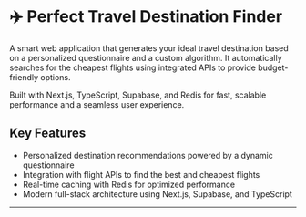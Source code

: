 # ✈️ Perfect Travel Destination Finder

A smart web application that generates your ideal travel destination based on a personalized questionnaire and a custom algorithm. It automatically searches for the cheapest flights using integrated APIs to provide budget-friendly options.

Built with Next.js, TypeScript, Supabase, and Redis for fast, scalable performance and a seamless user experience.

## Key Features

- Personalized destination recommendations powered by a dynamic questionnaire  
- Integration with flight APIs to find the best and cheapest flights  
- Real-time caching with Redis for optimized performance  
- Modern full-stack architecture using Next.js, Supabase, and TypeScript  

---

